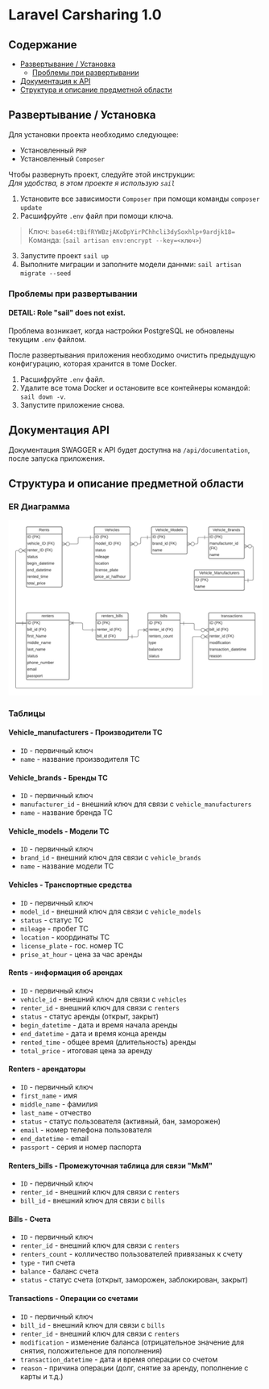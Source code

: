 # Laravel Carsharing 1.0

## Содержание
- [Развертывание / Установка](#install)
    - [Проблемы при развертывании](#troubleshoting)
- [Документация к API](#swagger)
- [Структура и описание предметной области](#er)

<a id='install'></a>
## Развертывание / Установка

Для установки проекта необходимо следующее:

- Установленный `PHP`
- Установленный `Composer`

Чтобы развернуть проект, следуйте этой инструкции: <br>
*Для удобства, в этом проекте я использую `sail`*

1. Установите все зависимости `Composer` при помощи команды `composer update`
2. Расшифруйте `.env` файл при помощи ключа.
>Ключ: `base64:tBifRYWBzjAKoDpYirPChhcli3dySoxhlp+9ardjk18=` <br>
>Команда: (`sail artisan env:encrypt --key=<ключ>`)
3. Запустите проект `sail up`
4. Выполните миграции и заполните модели даннми: `sail artisan migrate --seed`

<a id='troubleshoting'></a>
### Проблемы при развертывании

#### DETAIL:  Role "sail" does not exist.

Проблема возникает, когда настройки PostgreSQL не обновлены текущим `.env` файлом. 

После развертывания приложения необходимо очистить предыдущую конфигурацию, которая хранится в томе Docker.

1. Расшифруйте `.env` файл.
2. Удалите все тома Docker и остановите все контейнеры командой: `sail down -v`.
3. Запустите приложение снова.

<a id='swagger'></a>
## Документация API

Документация SWAGGER к API будет доступна на `/api/documentation`, после запуска приложения.

<a id='er'></a>
## Структура и описание предметной области

### ER Диаграмма

<img src="img/laravel-carsharing-er.png" style="margin: 0 auto;">

### Таблицы

#### Vehicle_manufacturers - Производители ТС

- `ID` - первичный ключ
- `name` - название производителя ТС

#### Vehicle_brands - Бренды ТС

- `ID` - первичный ключ
- `manufacturer_id` - внешний ключ для связи с `vehicle_manufacturers`
- `name` - название бренда ТС

#### Vehicle_models - Модели ТС

- `ID` - первичный ключ
- `brand_id` - внешний ключ для связи с `vehicle_brands`
- `name` - название модели ТС

#### Vehicles - Транспортные средства

- `ID` - первичный ключ
- `model_id` - внешний ключ для связи с `vehicle_models`
- `status` - статус ТС
- `mileage` - пробег ТС
- `location` - координаты ТС
- `license_plate` - гос. номер ТС
- `prise_at_hour` - цена за час аренды

#### Rents - информация об арендах

- `ID` - первичный ключ
- `vehicle_id` - внешний ключ для связи с `vehicles`
- `renter_id` - внешний ключ для связи с `renters`
- `status` - статус аренды (открыт, закрыт)
- `begin_datetime` - дата и время начала аренды
- `end_datetime` - дата и время конца аренды
- `rented_time` - общее время (длительность) аренды
- `total_price` - итоговая цена за аренду

#### Renters - арендаторы

- `ID` - первичный ключ
- `first_name` - имя
- `middle_name` - фамилия
- `last_name` - отчество
- `status` - статус пользователя (активный, бан, заморожен)
- `email` - номер телефона пользователя
- `end_datetime` - email
- `passport` - серия и номер паспорта

#### Renters_bills - Промежуточная таблица для связи "МкМ"

- `ID` - первичный ключ
- `renter_id` - внешний ключ для связи с `renters`
- `bill_id` - внешний ключ для связи с `bills`

#### Bills - Счета

- `ID` - первичный ключ
- `renter_id` - внешний ключ для связи с `renters`
- `renters_count` - колличество пользователей привязаных к счету
- `type` - тип счета
- `balance` - баланс счета
- `status` - статус счета (открыт, заморожен, заблокирован, закрыт)

#### Transactions - Операции со счетами

- `ID` - первичный ключ
- `bill_id` - внешний ключ для связи с `bills`
- `renter_id` - внешний ключ для связи с `renters`
- `modification` - изменение баланса (отрицательное значение для снятия, положительное для пополнения)
- `transaction_datetime` - дата и время операции со счетом
- `reason` - причина операции (долг, снятие за аренду, пополнение с карты и т.д.)
